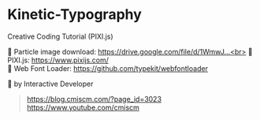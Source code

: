 # Kinetic-Typography
Creative Coding Tutorial (PIXI.js)

🔸 Particle image download: https://drive.google.com/file/d/1WmwJ...<br>
🔸 PIXI.js: https://www.pixijs.com/ <br>
🔸 Web Font Loader: https://github.com/typekit/webfontloader <br>

🔸 by Interactive Developer
>https://blog.cmiscm.com/?page_id=3023 <br>
>https://www.youtube.com/cmiscm
